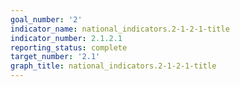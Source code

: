 ```yaml
---
goal_number: '2'
indicator_name: national_indicators.2-1-2-1-title
indicator_number: 2.1.2.1
reporting_status: complete
target_number: '2.1'
graph_title: national_indicators.2-1-2-1-title
---
```


